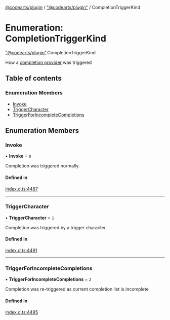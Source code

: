 [@codearts/plugin](../README.md) / ["@codearts/plugin"](../modules/_codearts_plugin_.md) / CompletionTriggerKind

# Enumeration: CompletionTriggerKind

["@codearts/plugin"](../modules/_codearts_plugin_.md).CompletionTriggerKind

How a [completion provider](../interfaces/codearts_plugin_.CompletionItemProvider.md) was triggered

## Table of contents

### Enumeration Members

- [Invoke](codearts_plugin_.CompletionTriggerKind.md#invoke)
- [TriggerCharacter](codearts_plugin_.CompletionTriggerKind.md#triggercharacter)
- [TriggerForIncompleteCompletions](codearts_plugin_.CompletionTriggerKind.md#triggerforincompletecompletions)

## Enumeration Members

### Invoke

• **Invoke** = ``0``

Completion was triggered normally.

#### Defined in

[index.d.ts:4487](https://github.com/xyz-fish/cloudide-plugin-api/blob/9927cd6/index.d.ts#L4487)

___

### TriggerCharacter

• **TriggerCharacter** = ``1``

Completion was triggered by a trigger character.

#### Defined in

[index.d.ts:4491](https://github.com/xyz-fish/cloudide-plugin-api/blob/9927cd6/index.d.ts#L4491)

___

### TriggerForIncompleteCompletions

• **TriggerForIncompleteCompletions** = ``2``

Completion was re-triggered as current completion list is incomplete

#### Defined in

[index.d.ts:4495](https://github.com/xyz-fish/cloudide-plugin-api/blob/9927cd6/index.d.ts#L4495)
